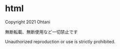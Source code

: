 # html
Copyright 2021 Ohtani

無断転載、無断使用など一切禁止です

Unauthorized reproduction or use is strictly prohibited.
